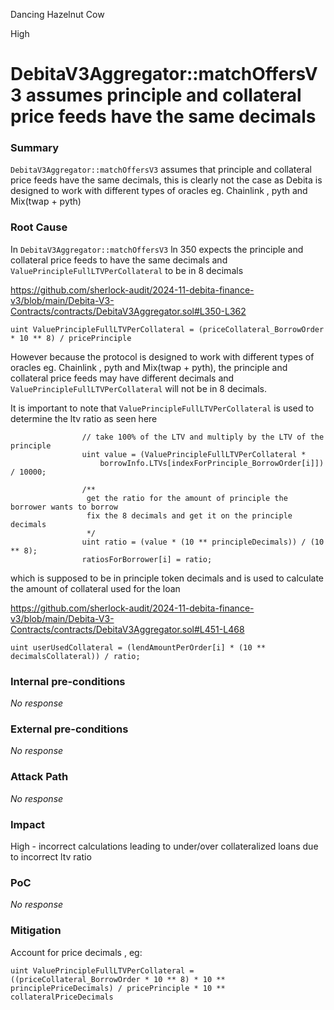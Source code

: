Dancing Hazelnut Cow

High

# DebitaV3Aggregator::matchOffersV3 assumes principle and collateral price feeds have the same decimals

### Summary

`DebitaV3Aggregator::matchOffersV3` assumes that principle and collateral price feeds have the same decimals, this is clearly not the case as Debita is designed to work with different types of oracles eg. Chainlink , pyth and Mix(twap + pyth)


### Root Cause

In `DebitaV3Aggregator::matchOffersV3` ln 350 expects the principle and collateral price feeds to have the same decimals and ` ValuePrincipleFullLTVPerCollateral` to be in 8 decimals

https://github.com/sherlock-audit/2024-11-debita-finance-v3/blob/main/Debita-V3-Contracts/contracts/DebitaV3Aggregator.sol#L350-L362

```solidity
uint ValuePrincipleFullLTVPerCollateral = (priceCollateral_BorrowOrder * 10 ** 8) / pricePrinciple
```

However because the protocol is designed to work with different types of oracles eg. Chainlink , pyth and Mix(twap + pyth), the principle and collateral price feeds may have different decimals and `ValuePrincipleFullLTVPerCollateral` will not be in 8 decimals.

It is important to note that `ValuePrincipleFullLTVPerCollateral` is used to determine the ltv ratio as seen here
```solidity
                // take 100% of the LTV and multiply by the LTV of the principle
                uint value = (ValuePrincipleFullLTVPerCollateral *
                    borrowInfo.LTVs[indexForPrinciple_BorrowOrder[i]]) / 10000;

                /**
                 get the ratio for the amount of principle the borrower wants to borrow
                 fix the 8 decimals and get it on the principle decimals
                 */
                uint ratio = (value * (10 ** principleDecimals)) / (10 ** 8);
                ratiosForBorrower[i] = ratio;
```
which is supposed to be in principle token decimals and is used to calculate the amount of collateral used for the loan

https://github.com/sherlock-audit/2024-11-debita-finance-v3/blob/main/Debita-V3-Contracts/contracts/DebitaV3Aggregator.sol#L451-L468

```solidity
uint userUsedCollateral = (lendAmountPerOrder[i] * (10 ** decimalsCollateral)) / ratio;
```

### Internal pre-conditions

_No response_

### External pre-conditions

_No response_

### Attack Path

_No response_

### Impact

High - incorrect calculations leading to under/over collateralized loans due to incorrect ltv ratio

### PoC

_No response_

### Mitigation

Account for price decimals , eg:

```solidity
uint ValuePrincipleFullLTVPerCollateral = ((priceCollateral_BorrowOrder * 10 ** 8) * 10 ** principlePriceDecimals) / pricePrinciple * 10 ** collateralPriceDecimals
```